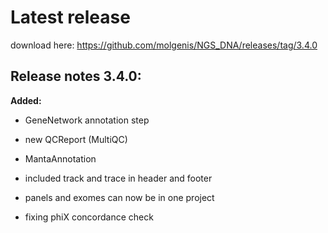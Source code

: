 # Latest release

download here: https://github.com/molgenis/NGS_DNA/releases/tag/3.4.0

## Release notes 3.4.0:

**Added:**

- GeneNetwork annotation step

- new QCReport (MultiQC)

- MantaAnnotation

- included track and trace in header and footer

- panels and exomes can now be in one project

- fixing phiX concordance check
